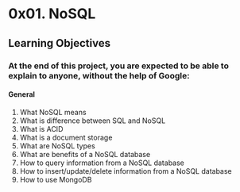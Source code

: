 # 0x01. NoSQL

## Learning Objectives

### At the end of this project, you are expected to be able to explain to anyone, without the help of Google:

#### General

1. What NoSQL means
2. What is difference between SQL and NoSQL
3. What is ACID
4. What is a document storage
5. What are NoSQL types
6. What are benefits of a NoSQL database
7. How to query information from a NoSQL database
8. How to insert/update/delete information from a NoSQL database
9. How to use MongoDB
